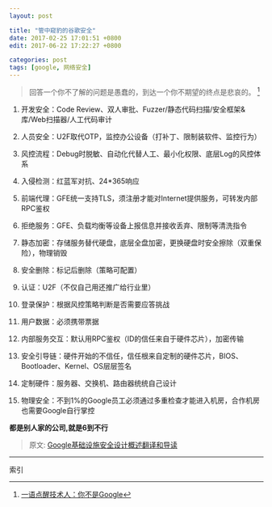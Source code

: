 ```yaml
---
layout: post

title: "管中窥豹的谷歌安全"
date: 2017-02-25 17:01:51 +0800
edit: 2017-06-22 17:22:27 +0800

categories: post
tags: [google, 网络安全]
---
```


>回答一个你不了解的问题是愚蠢的，到达一个你不期望的终点是悲哀的。 [^1]

1. 开发安全：Code Review、双人审批、Fuzzer/静态代码扫描/安全框架&库/Web扫描器/人工代码审计

1. 人员安全：U2F取代OTP，监控办公设备（打补丁、限制装软件、监控行为）

1. 风控流程：Debug时脱敏、自动化代替人工、最小化权限、底层Log的风控体系

1. 入侵检测：红蓝军对抗、24*365响应

1. 前端代理：GFE统一支持TLS，须注册才能对Internet提供服务，可转发内部RPC鉴权

1. 拒绝服务：GFE、负载均衡等设备上报信息并接收丢弃、限制等清洗指令

1. 静态加密：存储服务替代硬盘，底层全盘加密，更换硬盘时安全擦除（双重保险），物理销毁

1. 安全删除：标记后删除（策略可配置）

1. 认证：U2F（不仅自己用还推广给行业里）

1. 登录保护：根据风控策略判断是否需要应答挑战

1. 用户数据：必须携带票据

1. 内部服务交互：默认用RPC鉴权（ID的信任来自于硬件芯片），加密传输

1. 安全引导链：硬件开始的不信任，信任根来自定制的硬件芯片，BIOS、Bootloader、Kernel、OS层层签名

1. 定制硬件：服务器、交换机、路由器统统自己设计

1. 物理安全：不到1%的Google员工必须通过多重检查才能进入机房，合作机房也需要Google自行掌控

**都是别人家的公司,就是6到不行**

> 原文: [Google基础设施安全设计概述翻译和导读](https://security.tencent.com/index.php/blog/msg/114)

---
索引

[^1]: [一语点醒技术人：你不是Google](http://www.infoq.com/cn/news/2017/06/U-no-Google)
